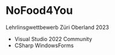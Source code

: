 # NoFood4You
Lehrlinsgwettbewerb Züri Oberland 2023
- Visual Studio 2022 Community
- CSharp WindowsForms
